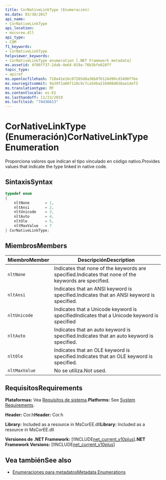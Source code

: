 ```yaml
---
title: CorNativeLinkType (Enumeración)
ms.date: 03/30/2017
api_name:
- CorNativeLinkType
api_location:
- mscoree.dll
api_type:
- COM
f1_keywords:
- CorNativeLinkType
helpviewer_keywords:
- CorNativeLinkType enumeration [.NET Framework metadata]
ms.assetid: 4f86ff37-2dab-4e64-819a-76b3bfe828ff
topic_type:
- apiref
ms.openlocfilehash: 718e41e16c07265d8a36b8f6124d99cd3490f7be
ms.sourcegitcommit: 9a39f2a06f110c9c7ca54ba216900d038aa14ef3
ms.translationtype: MT
ms.contentlocale: es-ES
ms.lasthandoff: 11/23/2019
ms.locfileid: "74436613"
---
```

# <a name="cornativelinktype-enumeration"></a><span data-ttu-id="5bd4e-102">CorNativeLinkType (Enumeración)</span><span class="sxs-lookup"><span data-stu-id="5bd4e-102">CorNativeLinkType Enumeration</span></span>
<span data-ttu-id="5bd4e-103">Proporciona valores que indican el tipo vinculado en código nativo.</span><span class="sxs-lookup"><span data-stu-id="5bd4e-103">Provides values that indicate the type linked in native code.</span></span>  
  
## <a name="syntax"></a><span data-ttu-id="5bd4e-104">Sintaxis</span><span class="sxs-lookup"><span data-stu-id="5bd4e-104">Syntax</span></span>  
  
```cpp  
typedef enum   
{  
    nltNone       = 1,  
    nltAnsi       = 2,  
    nltUnicode    = 3,  
    nltAuto       = 4,  
    nltOle        = 5,  
    nltMaxValue   = 7  
} CorNativeLinkType;  
```  
  
## <a name="members"></a><span data-ttu-id="5bd4e-105">Miembros</span><span class="sxs-lookup"><span data-stu-id="5bd4e-105">Members</span></span>  
  
|<span data-ttu-id="5bd4e-106">Miembro</span><span class="sxs-lookup"><span data-stu-id="5bd4e-106">Member</span></span>|<span data-ttu-id="5bd4e-107">Descripción</span><span class="sxs-lookup"><span data-stu-id="5bd4e-107">Description</span></span>|  
|------------|-----------------|  
|`nltNone`|<span data-ttu-id="5bd4e-108">Indicates that none of the keywords are specified.</span><span class="sxs-lookup"><span data-stu-id="5bd4e-108">Indicates that none of the keywords are specified.</span></span>|  
|`nltAnsi`|<span data-ttu-id="5bd4e-109">Indicates that an ANSI keyword is specified.</span><span class="sxs-lookup"><span data-stu-id="5bd4e-109">Indicates that an ANSI keyword is specified.</span></span>|  
|`nltUnicode`|<span data-ttu-id="5bd4e-110">Indicates that a Unicode keyword is specified</span><span class="sxs-lookup"><span data-stu-id="5bd4e-110">Indicates that a Unicode keyword is specified</span></span>|  
|`nltAuto`|<span data-ttu-id="5bd4e-111">Indicates that an auto keyword is specified.</span><span class="sxs-lookup"><span data-stu-id="5bd4e-111">Indicates that an auto keyword is specified.</span></span>|  
|`nltOle`|<span data-ttu-id="5bd4e-112">Indicates that an OLE keyword is specified.</span><span class="sxs-lookup"><span data-stu-id="5bd4e-112">Indicates that an OLE keyword is specified.</span></span>|  
|`nltMaxValue`|<span data-ttu-id="5bd4e-113">No se utiliza.</span><span class="sxs-lookup"><span data-stu-id="5bd4e-113">Not used.</span></span>|  
  
## <a name="requirements"></a><span data-ttu-id="5bd4e-114">Requisitos</span><span class="sxs-lookup"><span data-stu-id="5bd4e-114">Requirements</span></span>  
 <span data-ttu-id="5bd4e-115">**Plataformas:** Vea [Requisitos de sistema](../../../../docs/framework/get-started/system-requirements.md).</span><span class="sxs-lookup"><span data-stu-id="5bd4e-115">**Platforms:** See [System Requirements](../../../../docs/framework/get-started/system-requirements.md).</span></span>  
  
 <span data-ttu-id="5bd4e-116">**Header:** Cor.h</span><span class="sxs-lookup"><span data-stu-id="5bd4e-116">**Header:** Cor.h</span></span>  
  
 <span data-ttu-id="5bd4e-117">**Library:** Included as a resource in MsCorEE.dll</span><span class="sxs-lookup"><span data-stu-id="5bd4e-117">**Library:** Included as a resource in MsCorEE.dll</span></span>  
  
 <span data-ttu-id="5bd4e-118">**Versiones de .NET Framework:** [!INCLUDE[net_current_v10plus](../../../../includes/net-current-v10plus-md.md)]</span><span class="sxs-lookup"><span data-stu-id="5bd4e-118">**.NET Framework Versions:** [!INCLUDE[net_current_v10plus](../../../../includes/net-current-v10plus-md.md)]</span></span>  
  
## <a name="see-also"></a><span data-ttu-id="5bd4e-119">Vea también</span><span class="sxs-lookup"><span data-stu-id="5bd4e-119">See also</span></span>

- [<span data-ttu-id="5bd4e-120">Enumeraciones para metadatos</span><span class="sxs-lookup"><span data-stu-id="5bd4e-120">Metadata Enumerations</span></span>](../../../../docs/framework/unmanaged-api/metadata/metadata-enumerations.md)
